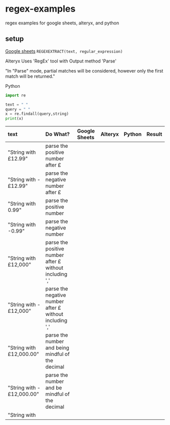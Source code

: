 # regex-examples
 regex examples for google sheets, alteryx, and python

## setup

[Google sheets](https://support.google.com/docs/answer/3098244?hl=en)
`REGEXEXTRACT(text, regular_expression)`

Alteryx
Uses 'RegEx' tool with Output method 'Parse'

"In "Parse" mode, partial matches will be considered, however only the first match will be returned."

Python

``` python
import re

text = " "
query = " "
x = re.findall(query,string)
print(x)

```

| text | Do What? | Google Sheets | Alteryx | Python | Result |
| :-- | :-- | :-- | :-- | :-- | :--|
| "String with £12.99" | parse the positive number after £
| "String with -£12.99" | parse the negative number after £
| "String with 0.99" |  parse the positive number
| "String with -0.99" | parse the negative number
| "String with £12,000" | parse the positive number after £ without including ','
| "String with -£12,000" | parse the negative number after £ without including ','
| "String with £12,000.00" | parse the number and being mindful of the decimal
| "String with -£12,000.00" | parse the number and be mindful of the decimal
| "String with  |